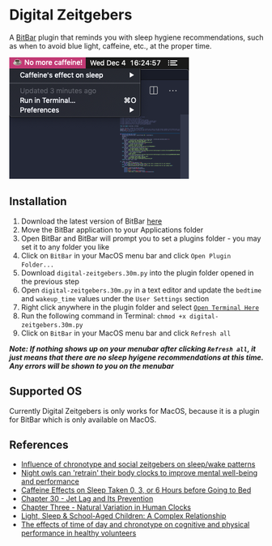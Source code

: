 # Digital Zeitgebers

A [BitBar](https://github.com/matryer/bitbar) plugin that reminds you with sleep hygiene recommendations, such as when to avoid blue light, caffeine, etc., at the proper time.

![](docs/banner.png)

## Installation
1. Download the latest version of BitBar [here](https://github.com/matryer/bitbar/releases/download/v1.9.2/BitBar-v1.9.2.zip)
2. Move the BitBar application to your Applications folder
3. Open BitBar and BitBar will prompt you to set a plugins folder - you may set it to any folder you like
4. Click on `BitBar` in your MacOS menu bar and click `Open Plugin Folder...`
5. Download `digital-zeitgebers.30m.py` into the plugin folder opened in the previous step
6. Open `digital-zeitgebers.30m.py` in a text editor and update the `bedtime` and `wakeup_time` values under the `User Settings` section
7. Right click anywhere in the plugin folder and select [`Open Terminal Here`](https://lifehacker.com/launch-an-os-x-terminal-window-from-a-specific-folder-1466745514)
8. Run the following command in Terminal: `chmod +x digital-zeitgebers.30m.py`
9. Click on `BitBar` in your MacOS menu bar and click `Refresh all`

___Note: If nothing shows up on your menubar after clicking `Refresh all`, it just means that there are no sleep hyigene recommendations at this time. Any errors will be shown to you on the menubar___

## Supported OS

Currently Digital Zeitgebers is only works for MacOS, because it is a plugin for BitBar which is only available on MacOS.

## References
- [Influence of chronotype and social zeitgebers on sleep/wake patterns](http://www.scielo.br/pdf/bjmbr/v41n10/7132.pdf)
- [Night owls can 'retrain' their body clocks to improve mental well-being and performance](https://www.sciencedaily.com/releases/2019/06/190610100622.htm)
- [Caffeine Effects on Sleep Taken 0, 3, or 6 Hours before Going to Bed](https://www.ncbi.nlm.nih.gov/pmc/articles/PMC3805807/)
- [Chapter 30 - Jet Lag and Its Prevention](https://www.sciencedirect.com/science/article/pii/B9781437717037100301)
- [Chapter Three - Natural Variation in Human Clocks](https://www.sciencedirect.com/science/article/abs/pii/S0065266017300202)
- [Light, Sleep & School-Aged Children: A Complex Relationship](https://www.sleepfoundation.org/articles/light-sleep-school-aged-children-complex-relationship)
- [The effects of time of day and chronotype on cognitive and physical performance in healthy volunteers](https://www.ncbi.nlm.nih.gov/pmc/articles/PMC6200828/)



